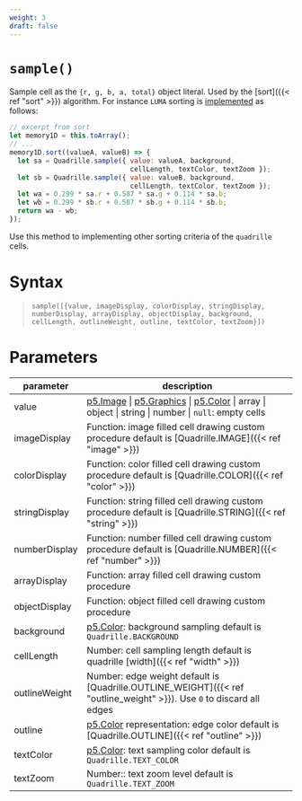 ```yaml
---
weight: 3
draft: false
---
```


# `sample()`

Sample cell as the `{r, g, b, a, total}` object literal. Used by the [sort]({{< ref "sort" >}}) algorithm. For instance `LUMA` sorting is [implemented](https://github.com/objetos/p5.quadrille.js/blob/main/p5.quadrille.js#L1017) as follows:

``` js
// excerpt from sort
let memory1D = this.toArray();
// ...
memory1D.sort((valueA, valueB) => {
  let sa = Quadrille.sample({ value: valueA, background,
                              cellLength, textColor, textZoom });
  let sb = Quadrille.sample({ value: valueB, background,
                              cellLength, textColor, textZoom });
  let wa = 0.299 * sa.r + 0.587 * sa.g + 0.114 * sa.b;
  let wb = 0.299 * sb.r + 0.587 * sb.g + 0.114 * sb.b;
  return wa - wb;
});
```

Use this method to implementing other sorting criteria of the `quadrille` cells.

# Syntax

> `sample([{value, imageDisplay, colorDisplay, stringDisplay, numberDisplay, arrayDisplay, objectDisplay, background, cellLength, outlineWeight, outline, textColor, textZoom}])`

# Parameters

| parameter   | description                                                                                                     |
|-------------|-----------------------------------------------------------------------------------------------------------------|
| value       | [p5.Image](https://p5js.org/reference/#/p5.Image) \| [p5.Graphics](https://p5js.org/reference/#/p5.Graphics) \| [p5.Color](https://p5js.org/reference/#/p5.Color) \| array \| object \| string \| number \| `null`: empty cells |
| imageDisplay  | Function: image filled cell drawing custom procedure default is [Quadrille.IMAGE]({{< ref "image" >}})        |
| colorDisplay  | Function: color filled cell drawing custom procedure default is [Quadrille.COLOR]({{< ref "color" >}})        |
| stringDisplay | Function: string filled cell drawing custom procedure default is [Quadrille.STRING]({{< ref "string" >}})     |
| numberDisplay | Function: number filled cell drawing custom procedure default is [Quadrille.NUMBER]({{< ref "number" >}})     | 
| arrayDisplay  | Function: array filled cell drawing custom procedure                                                          |
| objectDisplay | Function: object filled cell drawing custom procedure                                                         |
| background  | [p5.Color](https://p5js.org/reference/#/p5.Color): background sampling default is `Quadrille.BACKGROUND`        |
| cellLength  | Number: cell sampling length default is quadrille [width]({{< ref "width" >}})                                  |
| outlineWeight | Number: edge weight default is [Quadrille.OUTLINE_WEIGHT]({{< ref "outline_weight" >}}). Use `0` to discard all edges |
| outline       | [p5.Color](https://p5js.org/reference/#/p5.Color) representation: edge color default is [Quadrille.OUTLINE]({{< ref "outline" >}}) |
| textColor   | [p5.Color](https://p5js.org/reference/#/p5.Color): text sampling color default is `Quadrille.TEXT_COLOR`        |
| textZoom    | Number:: text zoom level default is `Quadrille.TEXT_ZOOM`                                                       |
